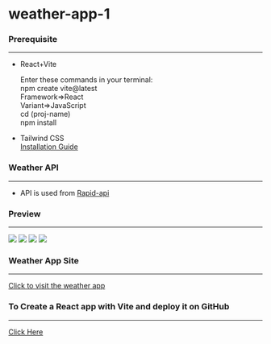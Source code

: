 # weather-app-1
<h3>Prerequisite</h3>
<hr/>
<ul>
  <li>React+Vite</li>
  <p>Enter these commands in your terminal:<br/>
  npm create vite@latest<br/>
  Framework=>React<br/>
  Variant=>JavaScript<br/>
  cd (proj-name)<br/>
  npm install</p>
  <li>Tailwind CSS</li>
  <a href="https://tailwindcss.com/docs/guides/vite">Installation Guide</a>  
</ul>
<h3>Weather API</h3>
<hr/>
<ul>
<li>API is used from <a href="https://rapidapi.com/visual-crossing-corporation-visual-crossing-corporation-default/api/visual-crossing-weather/">Rapid-api</a></li>
</ul>
<h3>Preview</h3>
<hr/>
<img src="https://github.com/shivanisankar7/weather-app-1/assets/132927141/c361407e-e78a-45ca-9dcc-0958fdb6f879"/>
<img src="https://github.com/shivanisankar7/weather-app-1/assets/132927141/df3ba435-c567-41e6-8e33-0f1f583c53d1"/>
<img src="https://github.com/shivanisankar7/weather-app-1/assets/132927141/e4073069-52be-4d51-994d-da9879198958"/>
<img src="https://github.com/shivanisankar7/weather-app-1/assets/132927141/2ae54339-0caa-47d1-9fd6-e515ae1be0f9"/>
<h3>Weather App Site</h3>
<hr/>
<a href="https://shivanisankar7.github.io/weather-app-1/">Click to visit the weather app</a>
<h3>To Create a React app with Vite and deploy it on GitHub</h3>
<hr/>
<a href="https://medium.com/@badreddine.boudaoud21/create-a-react-app-with-vite-and-deploy-it-on-github-48b82e19f821">Click Here</a>

